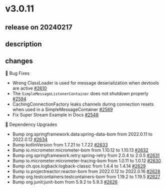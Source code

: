 # v3.0.11

## release on 20240217

## description

## changes

🐞 Bug Fixes

* Wrong ClassLoader is used for message deserialization when devtools are active <a href="https://github.com/spring-projects/spring-amqp/issues/2610" data-hovercard-type="issue" data-hovercard-url="/spring-projects/spring-amqp/issues/2610/hovercard">#2610</a>
* The <code>SimpleMessageListenerContainer</code> does not shutdown properly <a href="https://github.com/spring-projects/spring-amqp/issues/2594" data-hovercard-type="issue" data-hovercard-url="/spring-projects/spring-amqp/issues/2594/hovercard">#2594</a>
* CachingConnectionFactory leaks channels during connection resets when used in a SimpleMessageContainer <a href="https://github.com/spring-projects/spring-amqp/issues/2569" data-hovercard-type="issue" data-hovercard-url="/spring-projects/spring-amqp/issues/2569/hovercard">#2569</a>
* Fix Super Stream Example in Docs <a href="https://github.com/spring-projects/spring-amqp/issues/2548" data-hovercard-type="issue" data-hovercard-url="/spring-projects/spring-amqp/issues/2548/hovercard">#2548</a>

🔨 Dependency Upgrades

* Bump org.springframework.data:spring-data-bom from 2022.0.11 to 2022.0.12 <a href="https://github.com/spring-projects/spring-amqp/pull/2634" data-hovercard-type="pull_request" data-hovercard-url="/spring-projects/spring-amqp/pull/2634/hovercard">#2634</a>
* Bump kotlinVersion from 1.7.21 to 1.7.22 <a href="https://github.com/spring-projects/spring-amqp/pull/2633" data-hovercard-type="pull_request" data-hovercard-url="/spring-projects/spring-amqp/pull/2633/hovercard">#2633</a>
* Bump io.micrometer:micrometer-bom from 1.10.12 to 1.10.13 <a href="https://github.com/spring-projects/spring-amqp/pull/2632" data-hovercard-type="pull_request" data-hovercard-url="/spring-projects/spring-amqp/pull/2632/hovercard">#2632</a>
* Bump org.springframework.retry:spring-retry from 2.0.4 to 2.0.5 <a href="https://github.com/spring-projects/spring-amqp/pull/2631" data-hovercard-type="pull_request" data-hovercard-url="/spring-projects/spring-amqp/pull/2631/hovercard">#2631</a>
* Bump io.micrometer:micrometer-tracing-bom from 1.0.11 to 1.0.12 <a href="https://github.com/spring-projects/spring-amqp/pull/2630" data-hovercard-type="pull_request" data-hovercard-url="/spring-projects/spring-amqp/pull/2630/hovercard">#2630</a>
* Bump ch.qos.logback:logback-classic from 1.4.4 to 1.4.14 <a href="https://github.com/spring-projects/spring-amqp/pull/2629" data-hovercard-type="pull_request" data-hovercard-url="/spring-projects/spring-amqp/pull/2629/hovercard">#2629</a>
* Bump io.projectreactor:reactor-bom from 2022.0.12 to 2022.0.16 <a href="https://github.com/spring-projects/spring-amqp/pull/2628" data-hovercard-type="pull_request" data-hovercard-url="/spring-projects/spring-amqp/pull/2628/hovercard">#2628</a>
* Bump org.testcontainers:testcontainers-bom from 1.19.2 to 1.19.5 <a href="https://github.com/spring-projects/spring-amqp/pull/2627" data-hovercard-type="pull_request" data-hovercard-url="/spring-projects/spring-amqp/pull/2627/hovercard">#2627</a>
* Bump org.junit:junit-bom from 5.9.2 to 5.9.3 <a href="https://github.com/spring-projects/spring-amqp/pull/2626" data-hovercard-type="pull_request" data-hovercard-url="/spring-projects/spring-amqp/pull/2626/hovercard">#2626</a>

